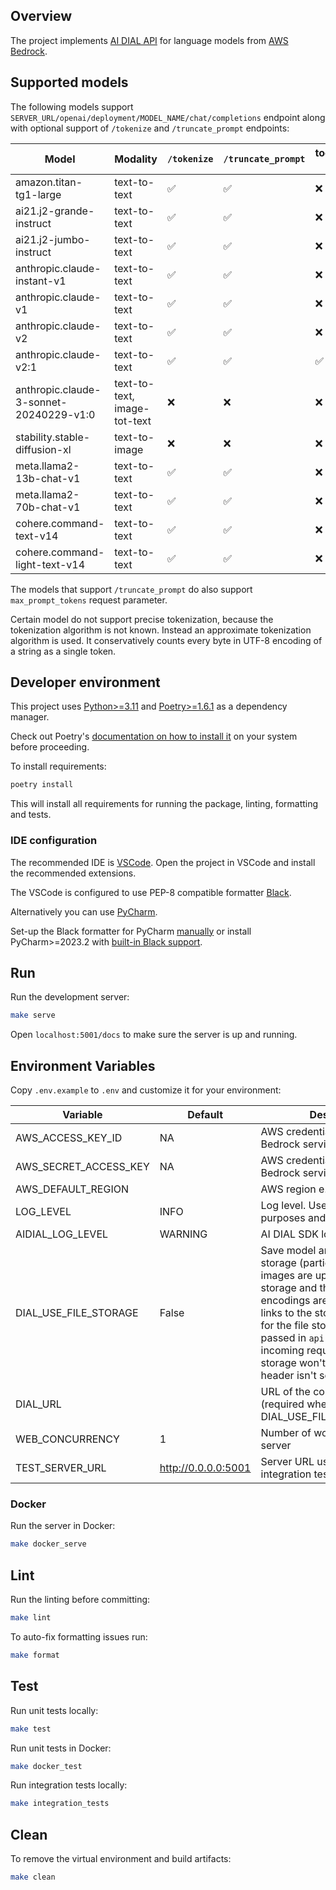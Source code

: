 ## Overview

The project implements [AI DIAL API](https://epam-rail.com/dial_api) for language models from [AWS Bedrock](https://aws.amazon.com/bedrock/).

## Supported models

The following models support `SERVER_URL/openai/deployment/MODEL_NAME/chat/completions` endpoint along with optional support of `/tokenize` and `/truncate_prompt` endpoints:

|Model|Modality|`/tokenize`|`/truncate_prompt`|tools/functions support|precise tokenization|
|---|---|---|---|---|---|
|amazon.titan-tg1-large|text-to-text|✅|✅|❌|❌|
|ai21.j2-grande-instruct|text-to-text|✅|✅|❌|❌|
|ai21.j2-jumbo-instruct|text-to-text|✅|✅|❌|❌|
|anthropic.claude-instant-v1|text-to-text|✅|✅|❌|❌|
|anthropic.claude-v1|text-to-text|✅|✅|❌|✅|
|anthropic.claude-v2|text-to-text|✅|✅|❌|✅|
|anthropic.claude-v2:1|text-to-text|✅|✅|✅|✅|
|anthropic.claude-3-sonnet-20240229-v1:0|text-to-text, image-tot-text|❌|❌|❌|❌|
|stability.stable-diffusion-xl|text-to-image|❌|❌|❌|❌|
|meta.llama2-13b-chat-v1|text-to-text|✅|✅|❌|❌|
|meta.llama2-70b-chat-v1|text-to-text|✅|✅|❌|❌|
|cohere.command-text-v14|text-to-text|✅|✅|❌|❌|
|cohere.command-light-text-v14|text-to-text|✅|✅|❌|❌|

The models that support `/truncate_prompt` do also support `max_prompt_tokens` request parameter.

Certain model do not support precise tokenization, because the tokenization algorithm is not known. Instead an approximate tokenization algorithm is used. It conservatively counts every byte in UTF-8 encoding of a string as a single token.

## Developer environment

This project uses [Python>=3.11](https://www.python.org/downloads/) and [Poetry>=1.6.1](https://python-poetry.org/) as a dependency manager.

Check out Poetry's [documentation on how to install it](https://python-poetry.org/docs/#installation) on your system before proceeding.

To install requirements:

```sh
poetry install
```

This will install all requirements for running the package, linting, formatting and tests.

### IDE configuration

The recommended IDE is [VSCode](https://code.visualstudio.com/).
Open the project in VSCode and install the recommended extensions.

The VSCode is configured to use PEP-8 compatible formatter [Black](https://black.readthedocs.io/en/stable/index.html).

Alternatively you can use [PyCharm](https://www.jetbrains.com/pycharm/).

Set-up the Black formatter for PyCharm [manually](https://black.readthedocs.io/en/stable/integrations/editors.html#pycharm-intellij-idea) or
install PyCharm>=2023.2 with [built-in Black support](https://blog.jetbrains.com/pycharm/2023/07/2023-2/#black).

## Run

Run the development server:

```sh
make serve
```

Open `localhost:5001/docs` to make sure the server is up and running.

## Environment Variables

Copy `.env.example` to `.env` and customize it for your environment:

|Variable|Default|Description|
|---|---|---|
|AWS_ACCESS_KEY_ID|NA|AWS credentials with access to Bedrock service|
|AWS_SECRET_ACCESS_KEY|NA|AWS credentials with access to Bedrock service|
|AWS_DEFAULT_REGION||AWS region e.g. "us-east-1"|
|LOG_LEVEL|INFO|Log level. Use DEBUG for dev purposes and INFO in prod|
|AIDIAL_LOG_LEVEL|WARNING|AI DIAL SDK log level|
|DIAL_USE_FILE_STORAGE|False|Save model artifacts to DIAL File storage (particularly, Stability images are uploaded to the files storage and their base64 encodings are replaced with links to the storage). The creds for the file storage must be passed in `api-key` header of the incoming request. The file storage won't be used if the header isn't set.|
|DIAL_URL||URL of the core DIAL server (required when DIAL_USE_FILE_STORAGE=True)|
|WEB_CONCURRENCY|1|Number of workers for the server|
|TEST_SERVER_URL|http://0.0.0.0:5001|Server URL used in the integration tests|

### Docker

Run the server in Docker:

```sh
make docker_serve
```

## Lint

Run the linting before committing:

```sh
make lint
```

To auto-fix formatting issues run:

```sh
make format
```

## Test

Run unit tests locally:

```sh
make test
```

Run unit tests in Docker:

```sh
make docker_test
```

Run integration tests locally:

```sh
make integration_tests
```

## Clean

To remove the virtual environment and build artifacts:

```sh
make clean
```
